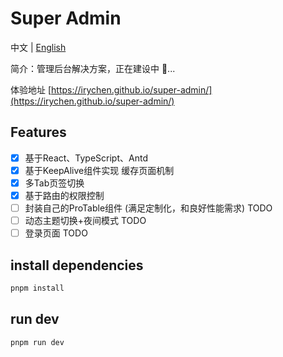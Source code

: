 # Super Admin

中文 | [English](./README.md)

简介：管理后台解决方案，正在建设中 🔨...

体验地址 [https://irychen.github.io/super-admin/](https://irychen.github.io/super-admin/)

## Features
- [x] 基于React、TypeScript、Antd
- [x] 基于KeepAlive组件实现 缓存页面机制
- [x] 多Tab页签切换
- [x] 基于路由的权限控制
- [ ] 封装自己的ProTable组件 (满足定制化，和良好性能需求) TODO
- [ ] 动态主题切换+夜间模式 TODO
- [ ] 登录页面 TODO

## install dependencies

```bash
pnpm install

```


## run dev

```bash
pnpm run dev

```